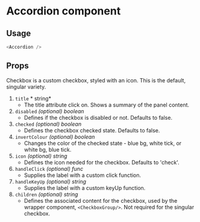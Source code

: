 # Accordion component<br/>
## Usage
~~~js
<Accordion />
~~~

## Props
Checkbox is a custom checkbox, styled with an icon. This is the default, singular variety.

1. `title` * string*
    * The title attribute click on. Shows a summary of the panel content.
2. `disabled` *(optional) boolean*
    * Defines if the checkbox is disabled or not. Defaults to false.
3. `checked` *(optional) boolean*
    * Defines the checkbox checked state. Defaults to false.
4. `invertColour` *(optional) boolean*
    * Changes the color of the checked state - blue bg, white tick, or white bg, blue tick.
6. `icon` *(optional) string*
    * Defines the icon needed for the checkbox. Defaults to 'check'.
6. `handleClick` *(optional) func*
    * Supplies the label with a custom click function.
6. `handleKeyUp` *(optional) string*
    * Supplies the label with a custom keyUp function.
6. `children` *(optional) string*
    * Defines the associated content for the checkbox, used by the wrapper component, `<CheckboxGroup/>`. Not required for the singular checkbox.


